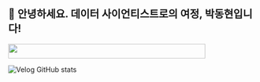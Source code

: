 ## 🎯 안녕하세요. 데이터 사이언티스트로의 여정, 박동현입니다!


<a href="https://github.com/devxb/gitanimals">
  <img
    src="https://render.gitanimals.org/lines/pdh0128?pet-id=643055322331582430"
    width="400"
    height="30"
  />
</a>
  
![Velog GitHub stats](https://velog-github-badge.vercel.app/badge/comodoking_0128?post=3)
